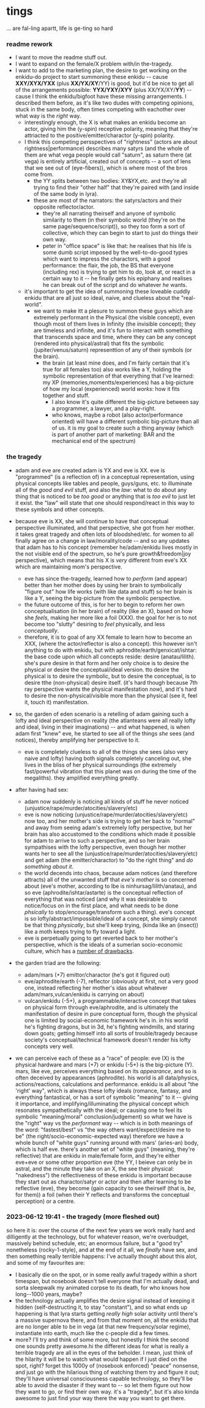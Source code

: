 # tings

... are fal-ling apartt, life is ge-ting so hard

### readme rework

- I want to move the readme stuff out.
- I want to expand on the female/X problem with/in the-tragedy.
- I want to add to the marketing plan, the desire to get working on the enkidu-do project to start summoning these enkidu -- cause **XXY/XYX/YXX** (plus **XX/YX/XY**/YY) is good, but it'd be nice to get all of the arrangements possible: **YYX/YXY/XYY** (plus XX/YX/XY/**YY**) -- cause I think the enkidu/bigfoot have these missing arrangements. I described them before, as it's like two dudes with competing opinions, stuck in the same body, often times competing with eachother over what way is the *right* way.
  - interestingly enough, the X is what makes an enkidu become an actor, giving him the (y-spin) receptive polarity, meaning that they're attriacted to the positive/emitter/charactor (y-spin) polarity.
  - I think this competing persspectives of "rightness" (actors are about rightness|performance) describes many satyrs (and the whole of them are what vega people would call "saturn", as saturn there (at vega) is entirely artificial, created out of concepts -- a sort of lens that we see out of (eye-fibers)), which is where most of the bros come from.
    - the YY splits between two bodies: XY&YX,etc. and they're all trying to find their "other half" that they're paired with (and inside of the same body in lyra).
    - these are most of the narrators: the satyrs/actors and their opposite reflector/actor.
      - they're all narrating theirself and anyone of symbolic similarity to them (in their symbolic world (they're on the same page/sequence/script)), so they too form a sort of collective, which they can begin to start to just do things their own way.
      - peter in "office space" is like that: he realises that his life is some dumb script imposed by the well-to-do-good types which want to impress the charactors, with a good performance: the flair, the job, the BS that everyone (including rex) is trying to get him to do, look at, or react in a certain way to it -- he finally gets his epiphany and realises he can break out of the script and do whatever *he* wants.
  - it's important to get the idea of summoning these loveable cuddly enkidu tthat are all just so ideal, naive, and clueless about the "real-world".
    - we want to make itt a plesure to summon these guys which are extremely performant in the Physical (the visible concept), even though most of them lives in Infinity (the invisible concept); they are timeless and infinite, and it's fun to interact with something that transcends space and time, where they can be any concept (rendered into physical/astral) that fits the symbolic (jupiter/venus/saturn) representtion of any of their symbols (or the brain).
      - the brain (at least mine does, and I'm fairly certain that it's true for all females too) also works like a Y, holding the symbolic representation of that everything that I've learned: my XP (memories,momentts/experiences) has a big-picture of how my local (experienced) world *works*: how it fits together and stuff.
        - I also know it's quite different the big-picture between say a programmer, a lawyer, and a play-right.
        - who knows, maybe a robot (also actor/performance oriented) will have a different symbolic big-picture than all of us. it is my goal to create such a thing anyway (which is part of another part of marketing: BAR and the mechanical end of the spectrum)

### the tragedy

- adam and eve are created adam is YX and eve is XX. eve is "programmed" (is a reflection of) in a conceptual representation, using physical concepts like tables and people, guys/guns, etc. to illuminate all of the *good and evil* stuff, and also the *law*: what to do about any thing that is noticed to be *too good* or anything that is *too evil* to just let it exist. the "law" will state that one should respond/react in this way to these symbols and other concepts.
- because eve is XX, she will continue to have that conceptual perspective illuminated, and that perspective, she got from her mother. it takes great tragedy and often lots of bloodshed/etc. for women to all finally agree on a change in law/morality/code -- and so any updates that adam has to his concept (remember he/adam/enkidu lives mostly in the not visible end of the spectrum, so he's pure growth&freedom|joy perspective), which means that his X is *very* different from eve's XX which are maintaining mom's perspective.
  - eve has since the-tragedy, learned how to *perform* (and appear) better than her mother does by using her brain to symbolically "figure out" how life works (with like data and stuff) so her brain is like a Y, seeing the big-picture from the symbolic perspective.
  - the future outcome of this, is for her to begin to reform her own conceptualisation (in her brain) of reality (like an X), based on how she *feels*, making her more like a foil (XXX). the goal for her is to not become too "slutty" desiring to *feel* physically, and less *conceptually*.
  - therefore, it is to goal of any XX female to learn how to become an XXX, (where the actor/reflector is also a concept). this however isn't anything to do with enkidu, but with aphrodite/earth/genxicat/ishtar: the base code upon which all concepts reside: desire (anatau/lilith). she's pure desire in that form and her only choice is to desire the physical or desire the conceptual/ideal version. tto desire the physical is to desire the symbolic, but to desire the conceptual, is to desire tthe (non-physical) desire itself. (it's hard though because 7th ray perspective wants the physical manifestation *now*), and it's hard to desire the non-physical/visible more than the physical (see it, feel it, touch it) manifestation.
- so, the garden of eden scenario is a retelling of adam gaining such a lofty and ideal perspective on reality (the atlanteans were all really lofty and ideal, living in their imaginations) -- and what happened, is when adam first "knew" eve, he started to see all of the things *she* sees (and notices), thereby amplifying her perspective to it.
  - eve is completely clueless to all of the things she sees (also very naive and lofty) having both signals completely canceling out, she lives in the bliss of her physical surroundings (the extremely fast/powerful vibration that this planet was on during the time of the megaliths). they amplified everything greatly.
- after having had sex:
  - adam now suddenly is noticing all kinds of stuff he never noticed (unjustice/rape/murder/atocities/slavery/etc)
  - eve is now noticing (unjustice/rape/murder/atocities/slavery/etc) now too, and her mother's side is trying to get her back to "normal" and away from seeing adam's extremely lofty perspective, but her brain has also accustomed to the conditions which made it possible for adam to arrive to such a perspective, and so her brain sympathises with the lofty perspective, even though her mother wants her to see all the (unjustice/rape/murder/atocities/slavery/etc) and get adam (the emitter/charactor) to "do the right thing" and *do something about it*.
  - the world decends into chaos, because adam notices (and therefore attracts) all of the unwanted stuff that *eve's mother* is so concerned about (eve's mother, according to lbe is ninhursag/lilith/anatau), and so eve (aphrodite/ishtar/astarte) is the conceptual reflection of everything that was noticed (and why it was desirable to notice/focus on in the first place, and what needs to be done *phsically* to stop/encourage/transform such a thing). eve's concept is so lofty/abstract/impossible/ideal of a concept, she simply cannot be that thing *physically*, but she'll keep trying, (kinda like an (insect)) like a moth keeps trying to fly toward a light.
  - eve is perpetually going to get reverted back to her mother's perspective, which is the ideals of a sumerian socio-economic culture, which has a [number of drawbacks](/sumerian-drawbacks.md).

- the garden triad are the following:
  - adam/mars (+7) emittor/charactor (he's got it figured out)
  - eve/aphrodite/earth (-7), reflector (obviously at first, not a very good one, instead reflecting her mother's idas about whatever adam/mars,vulcan/enkidu is carrying on about)
  - vulcan/enkidu (-5+), a programmable/interactive concept that takes on physical form through eve/aphrodite, and is ultimately the manifestation of desire in pure conceptual form, though the physical one is limited by social-economic framework he's in. in his world he's fighting dragons, but in 3d, he's fighting windmills, and staring down goats; getting himself into all sorts of trouble/tragedy because society's conceptual/technical framework doesn't render his lofty concepts very well.
- we can perceive each of these as a "race" of people: eve (X) is the physical hardware and mars (+7) or enkidu (-5+) is the big-picture (Y).
  mars, like eve, perceives everything based on its *appearance*, and so is often deceived by appearances (aphrodite). his world is all data/physics, actions/reactions, calculations and performance.
  enkidu is all about "the 'right' way", which is always these lofty ideals (romance, fantasy, and everything fantastical, or has a sort of symbolic "meaning" to it
    -- giving it importance, and implifying/illuminating the physical concept which resonates sympathetically with the ideal; or causing one to feel its symbolic "meaning/moral" conclusion/judgement)
    so what we have is the "right" way vs the *performant* way -- which is in both meanings of the word: "fastest/best" vs "the way others want/expect/desire me to be" (the right/socio-economic-expected way)
  therefore we have a whole bunch of "white guys" running around with mars' (aries-an) body, which is half eve.
  there's another set of "white guys" (meaning, they're reflective) that are enkidu in male/female form, and they're either eve+eve or some other proportion eve (the YY, I beieve can only be in astral, and the minute they take on an X, the see their physical: "nakedness")
    the reflectiveness of these enkidu is important because they start out as charactor/satyr or actor and then after learning to be reflective (eve), they become (gain capacity to see theirself (that is, *be*, for them)) a foil (when their Y reflects and transforms the conceptual perception) or a centre.

### 2023-06-12 19:41 - the tragedy (more fleshed out)

so here it is: over the course of the next few years we work really hard and dilligently at the technology, but for whatever reason, we're overbudget, massively behind schedule, etc; an enormous failure, but a "good try" nonetheless (rocky-1-style), and at the end of it all, we *finally* have sex, and then something really terrible happens:
  I've actually thought about this alot, and some of my favourites are:
  - I basically die on the spot, or in some really awful tragedy within a short timespan, but nosebook doesn't tell everyone that I'm actually dead, and sorta sleepwalk my animated corpse to its death, for who knows how long--1000 years, maybe?
  - the technology actually amplifies the desire signal instead of keeping it hidden (self-destructing it, to stay "constant"), and so what ends up happening is that lyra starts getting *really high* solar activity until there's a massive supernova there, and from that moment on, all the enkidu that are no longer able to be in vega (at that new frequency/solar regime), instantiate into earth, much like the c-people did a few times.
  - more? I'll try and think of some more, but honestly I think the second one sounds pretty awesome.hi
the different ideas for what is really a terrible tragedy are all in the eyes of the beholder. I mean, just think of the hilarity it will be to watch what would happen if I just died on the spot, right? forget this 1000y of (nosebook enforced) "peace" nonsense, and just go with the hilarious thing of watching them try and figure it out; they'll have universal consciousness capable technology, so they'll be able to avoid the disaster if they want to -- so let them figure out how they want to go, or find their own way. it's a "tragedy", but it's also kinda awesome to just find your way there the way you want to get there.
